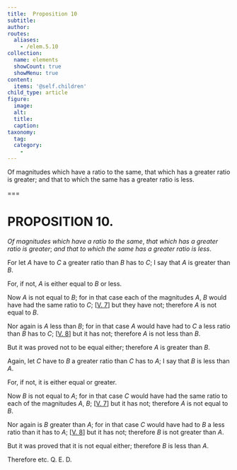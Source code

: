```yaml
---
title:  Proposition 10
subtitle: 
author:
routes:
  aliases:
    - /elem.5.10
collection:
  name: elements
  showCount: true
  showMenu: true
content:
  items: '@self.children'
child_type: article
figure:
  image:
  alt:
  title:
  caption:
taxonomy:
  tag:
  category:
    - 
---
```


<p><emph>Of magnitudes which have a ratio to the same</emph>, <emph>that which has a greater ratio is greater</emph>; <emph>and that to which the same has a greater ratio is less</emph>. </p>

===

<h1>PROPOSITION 10.</h1>
<p><em>Of magnitudes which have a ratio to the same</em>, <em>that which has a greater ratio is greater</em>; <em>and that to which the same has a greater ratio is less</em>. </p>

<p>For let <em>A</em> have to <em>C</em> a greater ratio than <em>B</em> has to <em>C</em>; I say that <em>A</em> is greater than <em>B</em>. 
      </p>

<p>For, if not, <em>A</em> is either equal to <em>B</em> or less. </p>

<p>Now <em>A</em> is not equal to <em>B</em>; for in that case each of the magnitudes <em>A</em>, <em>B</em> would have had the same ratio to <em>C</em>; [<a href="/elem.5.7">V. 7</a>] but they have not; <span class="center">therefore <em>A</em> is not equal to <em>B</em>.</span>
      </p>

<p>Nor again is <em>A</em> less than <em>B</em>; for in that case <em>A</em> would have had to <em>C</em> a less ratio than <em>B</em> has to <em>C</em>; [<a href="/elem.5.8">V. 8</a>] but it has not; <span class="center">therefore <em>A</em> is not less than <em>B</em>.</span>
      </p>

<p>But it was proved not to be equal either; <span class="center">therefore <em>A</em> is greater than <em>B</em>.</span>
      </p>

<p>Again, let <em>C</em> have to <em>B</em> a greater ratio than <em>C</em> has to <em>A</em>; I say that <em>B</em> is less than <em>A</em>. </p>

<p>For, if not, it is either equal or greater. </p>

<p>Now <em>B</em> is not equal to <em>A</em>; for in that case <em>C</em> would have had the same ratio to each of the magnitudes <em>A</em>, <em>B</em>; [<a href="/elem.5.7">V. 7</a>] but it has not; <span class="center">therefore <em>A</em> is not equal to <em>B</em>.</span>
       <pb n="156"/></p>

<p>Nor again is <em>B</em> greater than <em>A</em>; for in that case <em>C</em> would have had to <em>B</em> a less ratio than it has to <em>A</em>; [<a href="/elem.5.8">V. 8</a>] but it has not; <span class="center">therefore <em>B</em> is not greater than <em>A</em>.</span>
      </p>

<p>But it was proved that it is not equal either; <span class="center">therefore <em>B</em> is less than <em>A</em>.</span>
      </p>

<p>Therefore etc. Q. E. D.</p>
